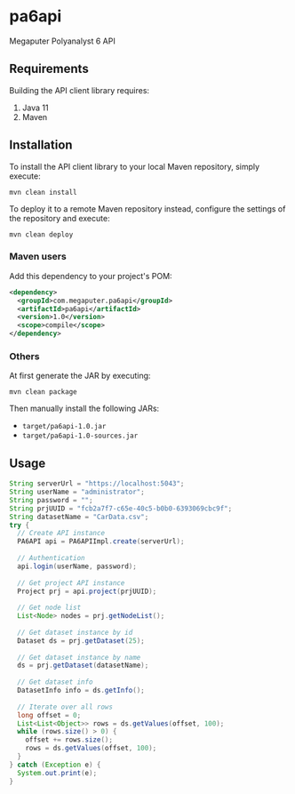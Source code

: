 # pa6api

Megaputer Polyanalyst 6 API

## Requirements

Building the API client library requires:
1. Java 11
2. Maven

## Installation

To install the API client library to your local Maven repository, simply execute:

```shell
mvn clean install
```

To deploy it to a remote Maven repository instead, configure the settings of the repository and execute:

```shell
mvn clean deploy
```

### Maven users

Add this dependency to your project's POM:

```xml
<dependency>
  <groupId>com.megaputer.pa6api</groupId>
  <artifactId>pa6api</artifactId>
  <version>1.0</version>
  <scope>compile</scope>
</dependency>
```

### Others

At first generate the JAR by executing:

```shell
mvn clean package
```

Then manually install the following JARs:

* `target/pa6api-1.0.jar`
* `target/pa6api-1.0-sources.jar`

## Usage
```java
String serverUrl = "https://localhost:5043";
String userName = "administrator";
String password = "";
String prjUUID = "fcb2a7f7-c65e-40c5-b0b0-6393069cbc9f";
String datasetName = "CarData.csv";
try {
  // Create API instance
  PA6API api = PA6APIImpl.create(serverUrl);
  
  // Authentication
  api.login(userName, password);
  
  // Get project API instance
  Project prj = api.project(prjUUID);
  
  // Get node list
  List<Node> nodes = prj.getNodeList();
  
  // Get dataset instance by id
  Dataset ds = prj.getDataset(25);
  
  // Get dataset instance by name
  ds = prj.getDataset(datasetName);
  
  // Get dataset info
  DatasetInfo info = ds.getInfo();
  
  // Iterate over all rows
  long offset = 0;
  List<List<Object>> rows = ds.getValues(offset, 100);
  while (rows.size() > 0) {
    offset += rows.size();
    rows = ds.getValues(offset, 100);
  }
} catch (Exception e) {
  System.out.print(e);
}
```
